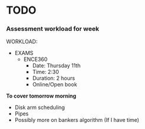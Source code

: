 # TODO

### Assessment workload for week

WORKLOAD:

- EXAMS
  - ENCE360
    * Date: Thursday 11th
    * Time: 2:30
    * Duration: 2 hours
    * Online/Open book

**To cover tomorrow morning**

- Disk arm scheduling
- Pipes
- Possibly more on bankers algorithm (If I have time)
